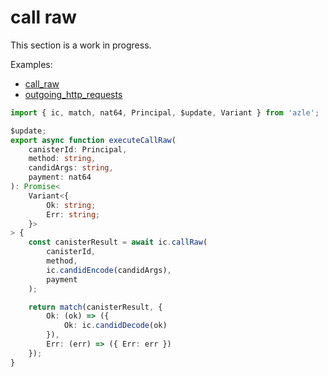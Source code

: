 # call raw

This section is a work in progress.

Examples:

-   [call_raw](https://github.com/demergent-labs/azle/tree/main/examples/call_raw)
-   [outgoing_http_requests](https://github.com/demergent-labs/azle/tree/main/examples/outgoing_http_requests)

```typescript
import { ic, match, nat64, Principal, $update, Variant } from 'azle';

$update;
export async function executeCallRaw(
    canisterId: Principal,
    method: string,
    candidArgs: string,
    payment: nat64
): Promise<
    Variant<{
        Ok: string;
        Err: string;
    }>
> {
    const canisterResult = await ic.callRaw(
        canisterId,
        method,
        ic.candidEncode(candidArgs),
        payment
    );

    return match(canisterResult, {
        Ok: (ok) => ({
            Ok: ic.candidDecode(ok)
        }),
        Err: (err) => ({ Err: err })
    });
}
```
